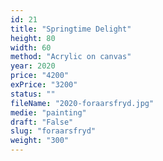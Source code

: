 ```yaml
---
id: 21
title: "Springtime Delight"
height: 80
width: 60
method: "Acrylic on canvas"
year: 2020
price: "4200"
exPrice: "3200"
status: ""
fileName: "2020-foraarsfryd.jpg"
medie: "painting"
draft: "False"
slug: "foraarsfryd"
weight: "300"
---
```

